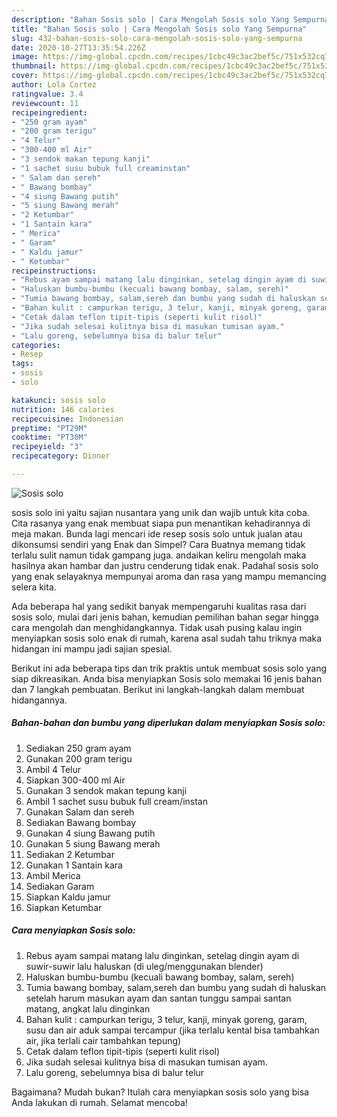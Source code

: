 ```yaml
---
description: "Bahan Sosis solo | Cara Mengolah Sosis solo Yang Sempurna"
title: "Bahan Sosis solo | Cara Mengolah Sosis solo Yang Sempurna"
slug: 432-bahan-sosis-solo-cara-mengolah-sosis-solo-yang-sempurna
date: 2020-10-27T13:35:54.226Z
image: https://img-global.cpcdn.com/recipes/1cbc49c3ac2bef5c/751x532cq70/sosis-solo-foto-resep-utama.jpg
thumbnail: https://img-global.cpcdn.com/recipes/1cbc49c3ac2bef5c/751x532cq70/sosis-solo-foto-resep-utama.jpg
cover: https://img-global.cpcdn.com/recipes/1cbc49c3ac2bef5c/751x532cq70/sosis-solo-foto-resep-utama.jpg
author: Lola Cortez
ratingvalue: 3.4
reviewcount: 11
recipeingredient:
- "250 gram ayam"
- "200 gram terigu"
- "4 Telur"
- "300-400 ml Air"
- "3 sendok makan tepung kanji"
- "1 sachet susu bubuk full creaminstan"
- " Salam dan sereh"
- " Bawang bombay"
- "4 siung Bawang putih"
- "5 siung Bawang merah"
- "2 Ketumbar"
- "1 Santain kara"
- " Merica"
- " Garam"
- " Kaldu jamur"
- " Ketumbar"
recipeinstructions:
- "Rebus ayam sampai matang lalu dinginkan, setelag dingin ayam di suwir-suwir lalu haluskan (di uleg/menggunakan blender)"
- "Haluskan bumbu-bumbu (kecuali bawang bombay, salam, sereh)"
- "Tumia bawang bombay, salam,sereh dan bumbu yang sudah di haluskan setelah harum masukan ayam dan santan tunggu sampai santan matang, angkat lalu dinginkan"
- "Bahan kulit : campurkan terigu, 3 telur, kanji, minyak goreng, garam, susu dan air aduk sampai tercampur (jika terlalu kental bisa tambahkan air, jika terlali cair tambahkan tepung)"
- "Cetak dalam teflon tipit-tipis (seperti kulit risol)"
- "Jika sudah selesai kulitnya bisa di masukan tumisan ayam."
- "Lalu goreng, sebelumnya bisa di balur telur"
categories:
- Resep
tags:
- sosis
- solo

katakunci: sosis solo 
nutrition: 146 calories
recipecuisine: Indonesian
preptime: "PT29M"
cooktime: "PT30M"
recipeyield: "3"
recipecategory: Dinner

---
```



![Sosis solo](https://img-global.cpcdn.com/recipes/1cbc49c3ac2bef5c/751x532cq70/sosis-solo-foto-resep-utama.jpg)


sosis solo ini yaitu sajian nusantara yang unik dan wajib untuk kita coba. Cita rasanya yang enak membuat siapa pun menantikan kehadirannya di meja makan.
Bunda lagi mencari ide resep sosis solo untuk jualan atau dikonsumsi sendiri yang Enak dan Simpel? Cara Buatnya memang tidak terlalu sulit namun tidak gampang juga. andaikan keliru mengolah maka hasilnya akan hambar dan justru cenderung tidak enak. Padahal sosis solo yang enak selayaknya mempunyai aroma dan rasa yang mampu memancing selera kita.



Ada beberapa hal yang sedikit banyak mempengaruhi kualitas rasa dari sosis solo, mulai dari jenis bahan, kemudian pemilihan bahan segar hingga cara mengolah dan menghidangkannya. Tidak usah pusing kalau ingin menyiapkan sosis solo enak di rumah, karena asal sudah tahu triknya maka hidangan ini mampu jadi sajian spesial.


Berikut ini ada beberapa tips dan trik praktis untuk membuat sosis solo yang siap dikreasikan. Anda bisa menyiapkan Sosis solo memakai 16 jenis bahan dan 7 langkah pembuatan. Berikut ini langkah-langkah dalam membuat hidangannya.

<!--inarticleads1-->

##### Bahan-bahan dan bumbu yang diperlukan dalam menyiapkan Sosis solo:

1. Sediakan 250 gram ayam
1. Gunakan 200 gram terigu
1. Ambil 4 Telur
1. Siapkan 300-400 ml Air
1. Gunakan 3 sendok makan tepung kanji
1. Ambil 1 sachet susu bubuk full cream/instan
1. Gunakan  Salam dan sereh
1. Sediakan  Bawang bombay
1. Gunakan 4 siung Bawang putih
1. Gunakan 5 siung Bawang merah
1. Sediakan 2 Ketumbar
1. Gunakan 1 Santain kara
1. Ambil  Merica
1. Sediakan  Garam
1. Siapkan  Kaldu jamur
1. Siapkan  Ketumbar




<!--inarticleads2-->

##### Cara menyiapkan Sosis solo:

1. Rebus ayam sampai matang lalu dinginkan, setelag dingin ayam di suwir-suwir lalu haluskan (di uleg/menggunakan blender)
1. Haluskan bumbu-bumbu (kecuali bawang bombay, salam, sereh)
1. Tumia bawang bombay, salam,sereh dan bumbu yang sudah di haluskan setelah harum masukan ayam dan santan tunggu sampai santan matang, angkat lalu dinginkan
1. Bahan kulit : campurkan terigu, 3 telur, kanji, minyak goreng, garam, susu dan air aduk sampai tercampur (jika terlalu kental bisa tambahkan air, jika terlali cair tambahkan tepung)
1. Cetak dalam teflon tipit-tipis (seperti kulit risol)
1. Jika sudah selesai kulitnya bisa di masukan tumisan ayam.
1. Lalu goreng, sebelumnya bisa di balur telur




Bagaimana? Mudah bukan? Itulah cara menyiapkan sosis solo yang bisa Anda lakukan di rumah. Selamat mencoba!

